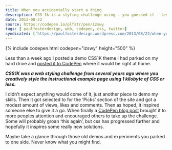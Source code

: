 ```yaml
---
title: When you accidentally start a thing
description: CSS 1k is a styling challenge using - you guessed it - less than 1k of CSS. Posting an old take on it, the users of CodePen took up the challenge.
date: 2013-08-22
source: https://codepen.io/plfstr/pen/izswy
tags: [ paulfosterdesign, web, codepen, css, twitter]
syndicated: ['https://paulfosterdesign.wordpress.com/2013/08/22/when-you-accidentally-start-a-thing-less-than-a/']
---
```

{% include codepen.html codepen="izswy" height="500" %}

Less than a week ago I posted a demo CSS1K theme I had parked on my hard drive and [posted it to CodePen](https://codepen.io/plfstr/pen/izswy) where it would be right at home.

_**CSS1K was a web styling challenge from several years ago where you creatively style the instructional example page using 1 kilobyte of CSS or less.**_

I didn’t expect anything would come of it, just another piece to demo my skills. Then it got selected to for the ‘Picks’ section of the site and got a modest amount of views, likes and comments. Then as hoped, it inspired someone else to give it a go. When finally a [CodePen blog post](http://blog.codepen.io/2013/08/21/css1k/) brought it to more peoples attention and encouraged others to take up the challenge. Some will probably groan ‘this again’, but css has progressed further and hopefully it inspires some really new solutions.

Maybe take a glance through those old demos and experiments you parked to one side. Never know what you might find.